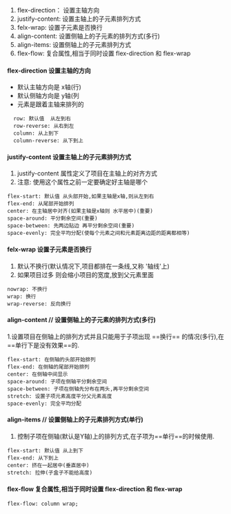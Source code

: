 1. flex-direction： 设置主轴方向
2. justify-content: 设置主轴上的子元素排列方式
3. felx-wrap: 设置子元素是否换行
4. align-content: 设置侧轴上的子元素的排列方式(多行)
5. align-items: 设置侧轴上的子元素排列方式
6. flex-flow: 复合属性,相当于同时设置 flex-direction 和 flex-wrap


#### flex-direction 设置主轴的方向
- 默认主轴方向是 x轴(行)
- 默认侧轴方向是 y轴(列
- 元素是跟着主轴来排列的

````
  row: 默认值  从左到右
  row-reverse: 从右到左
  column: 从上到下
  column-reverse: 从下到上
````
#### justify-content  设置主轴上的子元素排列方式
1. justify-content 属性定义了项目在主轴上的对齐方式
2. 注意: 使用这个属性之前一定要确定好主轴是哪个

````
flex-start: 默认值 从头部开始,如果主轴是x轴,则从左到右
flex-end: 从尾部开始排列
center: 在主轴居中对齐(如果主轴是x轴则 水平居中)(重要)
space-around: 平分剩余空间(重要)
space-between: 先两边贴边 再平分剩余空间(重要)
space-evenly: 完全平均分配(使每个元素之间和元素距离边距的距离都相等)
````



#### felx-wrap 设置子元素是否换行
1. 默认不换行(默认情况下,项目都排在一条线,又称 '轴线'上)
2. 如果项目过多 则会缩小项目的宽度,放到父元素里面
````
nowrap: 不换行
wrap: 换行
wrap-reverse: 反向换行
````

#### align-content // 设置侧轴上的子元素的排列方式(多行)
1.设置项目在侧轴上的排列方式并且只能用于子项出现 ==换行== 的情况(多行),在==单行下是没有效果==的.
````
flex-start: 在侧轴的头部开始排列
flex-end: 在侧轴的尾部开始排列
center: 在侧轴中间显示
space-around: 子项在侧轴平分剩余空间
space-between: 子项在侧轴先分布在两头,再平分剩余空间
stretch: 设置子项元素高度平分父元素高度
space-evenly: 完全平均分配
````

#### align-items // 设置侧轴上的子元素排列方式(单行)
1. 控制子项在侧轴(默认是Y轴)上的排列方式,在子项为==单行==的时候使用.
```
flex-start: 默认值 从上到下
flex-end: 从下到上
center: 挤在一起居中(垂直居中)
stretch: 拉伸(子盒子不能给高度)
```

#### flex-flow 复合属性,相当于同时设置 flex-direction 和 flex-wrap
````
flex-flow: column wrap;
````
